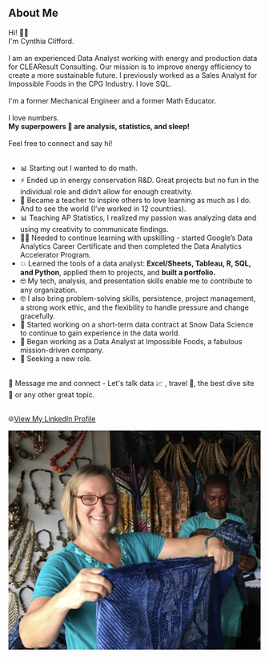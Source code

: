 ## About Me<br>
Hi! 👋🏻 <br>
I'm Cynthia Clifford.<br><br>
I am an experienced Data Analyst working with energy and production data for CLEAResult Consulting.
Our mission is to improve energy efficiency to create a more sustainable future.
I previously worked as a Sales Analyst for Impossible Foods in the CPG Industry. I love SQL.<br><br>
I'm a former Mechanical Engineer and a former Math Educator. <br><br>
I love numbers. <br>
**My superpowers 💪 are analysis, statistics, and sleep!**<br><br>
Feel free to connect and say hi! <br><br>
- 📊 Starting out I wanted to do math.<br>
- ⚡  Ended up in energy conservation R&D. Great projects but no fun in the individual role and didn’t allow for enough creativity.<br>
- 🧾 Became a teacher to inspire others to love learning as much as I do. And to see the world (I’ve worked in 12 countries).<br>
- 📊 Teaching AP Statistics, I realized my passion was analyzing data and using my creativity to communicate findings.<br>
- 👍🏻 Needed to continue learning with upskilling - started Google’s Data Analytics Career Certificate and then completed the Data Analytics Accelerator Program. <br>
- 💥 Learned the tools of a data analyst: **Excel/Sheets, Tableau, R, SQL, and Python**, applied them to projects, and **built a portfolio.** <br>
- 🤓 My tech, analysis, and presentation skills enable me to contribute to any organization. <br>
- 🤓 I also bring problem-solving skills, persistence, project management, a strong work ethic, and the flexibility to handle pressure and change gracefully.<br>
- 🔎 Started working on a short-term data contract at Snow Data Science to continue to gain experience in the data world.<br>
- 🔎 Began working as a Data Analyst at Impossible Foods, a fabulous mission-driven company.
- 🔎 Seeking a new role.<br><br>

💬 Message me and connect - Let's talk data 📈 , travel 🧳, the best dive site 🤿 or any other great topic.<br><br>

🌐<a href="https://www.linkedin.com/in/cynthia-a-clifford/">View My LinkedIn Profile</a> 








<img src="images/me_craftmarket.png?raw=true"/>

